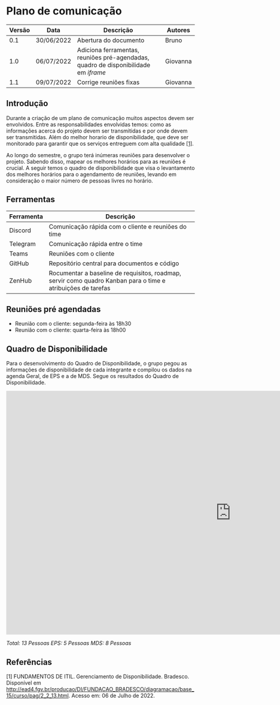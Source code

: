 # Plano de comunicação

| Versão | Data       | Descrição | Autores |
| ------ | ---------- | --------- | ------- |
| 0.1    | 30/06/2022 | Abertura do documento | Bruno |
| 1.0    | 06/07/2022 | Adiciona ferramentas, reuniões pré-agendadas, quadro de disponibilidade em _iframe_ | Giovanna |
| 1.1    | 09/07/2022 | Corrige reuniões fixas | Giovanna |

## Introdução

Durante a criação de um plano de comunicação muitos aspectos devem ser envolvidos. Entre as responsabilidades envolvidas temos: como as informações acerca do projeto devem ser transmitidas e por onde devem ser transmitidas. Além do melhor horario de disponibilidade, que deve ser monitorado para garantir que os serviços entreguem com alta qualidade [[1]](#ref1).

Ao longo do semestre, o grupo terá inúmeras reuniões para desenvolver o projeto. Sabendo disso, mapear os melhores horários para as reuniões é crucial. A seguir temos o quadro de disponibilidade que visa o levantamento dos melhores horários para o agendamento de reuniões, levando em consideração o maior número de pessoas livres no horário. 

## Ferramentas

| Ferramenta | Descrição |
| ---------- | --------- |
| Discord    | Comunicação rápida com o cliente e reuniões do time |
| Telegram   | Comunicação rápida entre o time |
| Teams      | Reuniões com o cliente |
| GitHub     | Repositório central para documentos e código |
| ZenHub     | Rocumentar a baseline de requisitos, roadmap, servir como quadro Kanban para o time e atribuições de tarefas |


## Reuniões pré agendadas

- Reunião com o cliente: segunda-feira às 18h30
- Reunião com o cliente: quarta-feira às 18h00


## Quadro de Disponibilidade

Para o desenvolvimento do Quadro de Disponibilidade, o grupo pegou as informações de disponibilidade de cada integrante e compilou os dados na agenda Geral, de EPS e a de MDS. Segue os resultados do Quadro de Disponibilidade.

<iframe width="1200" height="650" frameborder="0" scrolling="yes" src="https://docs.google.com/spreadsheets/d/e/2PACX-1vRROOal9ZGGWnF5Cn2N3W2KoW5b1JzAMPGTFBbOoCSaKd9WqwvLR24D4Rra3O35uQ/pubhtml?widget=true&amp;headers=false"></iframe>

*Total: 13 Pessoas*
*EPS: 5 Pessoas*
*MDS: 8 Pessoas*

## Referências

<a id="ref1"></a>
[1] FUNDAMENTOS DE ITIL. Gerenciamento de Disponibilidade. Bradesco. Disponível em <http://ead4.fgv.br/producao/DI/FUNDACAO_BRADESCO/diagramacao/base_15/curso/pag/2_2_13.html>. Acesso em: 06 de Julho de 2022.
